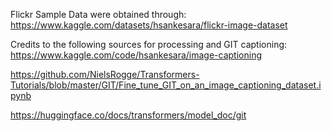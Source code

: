 Flickr Sample Data were obtained through:
https://www.kaggle.com/datasets/hsankesara/flickr-image-dataset


Credits to the following sources for processing and GIT captioning:
https://www.kaggle.com/code/hsankesara/image-captioning

https://github.com/NielsRogge/Transformers-Tutorials/blob/master/GIT/Fine_tune_GIT_on_an_image_captioning_dataset.ipynb

https://huggingface.co/docs/transformers/model_doc/git